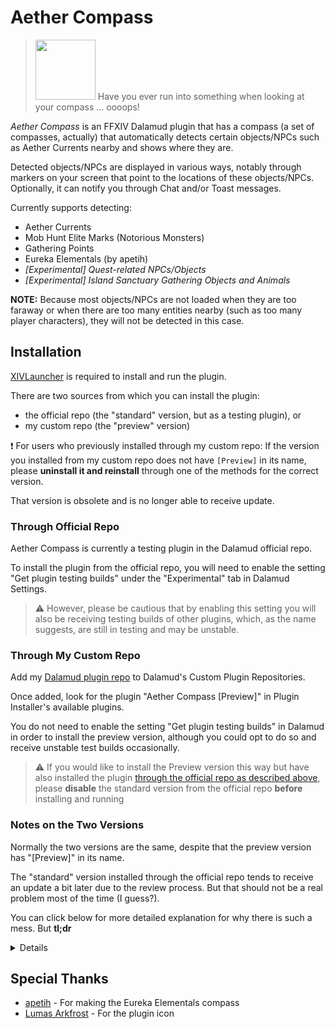# Aether Compass

> <img src="./res/img/icon_by_arkfrostlumas.png" width="96"/>
> Have you ever run into something when looking at your compass ... oooops!

_Aether Compass_ is an FFXIV Dalamud plugin that has a compass (a set of compasses, actually) 
that automatically detects certain objects/NPCs such as Aether Currents nearby and shows where they are.

Detected objects/NPCs are displayed in various ways, 
notably through markers on your screen that point to the locations of these objects/NPCs.
Optionally, it can notify you through Chat and/or Toast messages.

Currently supports detecting:
- Aether Currents
- Mob Hunt Elite Marks (Notorious Monsters)
- Gathering Points
- Eureka Elementals (by apetih)
- *\[Experimental\] Quest-related NPCs/Objects*
- *\[Experimental\] Island Sanctuary Gathering Objects and Animals*

**NOTE:** Because most objects/NPCs are not loaded 
when they are too faraway or when there are too many entities nearby (such as too many player characters), 
they will not be detected in this case.


## Installation

[XIVLauncher](https://github.com/goatcorp/FFXIVQuickLauncher) is required to install and run the plugin.

There are two sources from which you can install the plugin:
- the official repo (the "standard" version, but as a testing plugin), or
- my custom repo (the "preview" version)

:exclamation: For users who previously installed through my custom repo:
If the version you installed from my custom repo does not have `[Preview]` in its name,
please **uninstall it and reinstall** through one of the methods for the correct version.

That version is obsolete and is no longer able to receive update.

### Through Official Repo

Aether Compass is currently a testing plugin in the Dalamud official repo.

To install the plugin from the official repo, you will need to enable the setting "Get plugin testing builds"
under the "Experimental" tab in Dalamud Settings.

> :warning: However, please be cautious that by enabling this setting you will also be receiving testing builds of other plugins,
> which, as the name suggests, are still in testing and may be unstable.

### Through My Custom Repo

Add my [Dalamud plugin repo](https://github.com/yomishino/MyDalamudPlugins) to Dalamud's Custom Plugin Repositories.

Once added, look for the plugin "Aether Compass [Preview]" in Plugin Installer's available plugins.

You do not need to enable the setting "Get plugin testing builds" in Dalamud in order to install the preview version,
although you could opt to do so and receive unstable test builds occasionally.

> :warning: If you would like to install the Preview version this way 
> but have also installed the plugin [through the official repo as described above](#through-official-repo), 
> please **disable** the standard version from the official repo **before** installing and running 

### Notes on the Two Versions

Normally the two versions are the same, despite that the preview version has "[Preview]" in its name.

The "standard" version installed through the official repo tends to receive an update a bit later 
due to the review process.
But that should not be a real problem most of the time (I guess?).

You can click below for more detailed explanation for why there is such a mess. But **tl;dr**

<details>

Since an update introduced in Dalamud some time around the release of Patch 6.2 (probably),
plugins in custom repos are not allowed to have the same name as plugins in the official repo for security reasons.

Previously, Aether Compass had been on both repos.
Due to the new policy, however, the plugin on my custom repo is no longer available through Dalamud under the same name,
and those who installed that version of the plugin through my custom repo are probably unable to receive any update.

(Those who installed the plugin through the official repo are not likely to be affected by this policy.)

Ideally, everyone should be installing the plugin through the official repo.
But, as it is currently a testing plugin there, this means one must enabling the corresponding setting 
in order to receive testing builds,
and so potentially get exposed to the testing builds of all the other plugins on any repo.
And some of these are truly just, well, testing builds.

So the plugin is renamed as a Preview version so that it can exist alongside the "standard" version in the official repo,
to allow anyone to install it without enabling the "Get plugin testing builds" setting.

Both ways of installation have their own drawbacks.
And the current workaround (by providing a so-called "Preview" version) is very messy on both ends.

That being said, there should presumably be a better way to resolve this issue... But another day, perhaps.
</details>

## Special Thanks

- [apetih](https://github.com/apetih) - For making the Eureka Elementals compass
- [Lumas Arkfrost](https://github.com/ArkfrostLumas) - For the plugin icon



